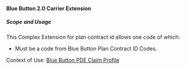 #### Blue Button 2.0 Carrier Extension


##### Scope and Usage

This Complex Extension for plan contract id allows one code of which:

* Must be a code from Blue Button Plan Contract ID Codes.

Context of Use: [Blue Button PDE Claim Profile]({{site.data.structuredefinitions.bluebutton-pde-claim.path}})
